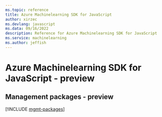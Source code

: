 ```yaml
---
ms.topic: reference
title: Azure Machinelearning SDK for JavaScript
author: xirzec
ms.devlang: javascript
ms.data: 09/16/2022
description: Reference for Azure Machinelearning SDK for JavaScript
ms.service: machinelearning
ms.author: jeffish
---
```

# Azure Machinelearning SDK for JavaScript - preview

## Management packages - preview
[!INCLUDE [mgmt-packages](machinelearning-mgmt-index.md)]